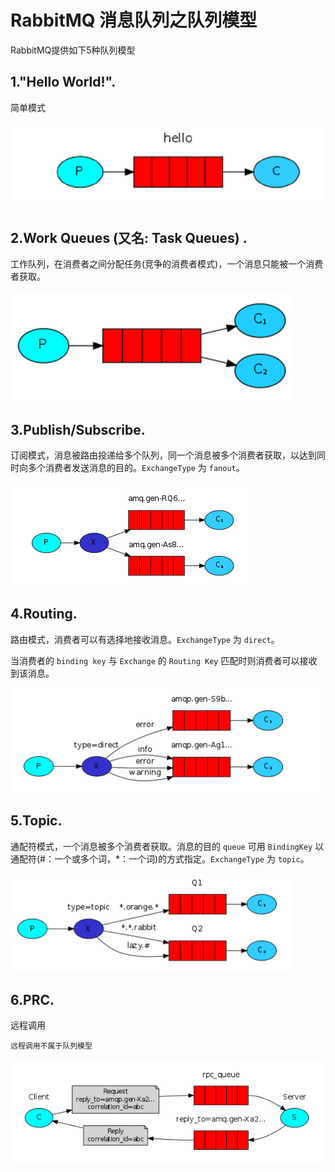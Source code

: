 # RabbitMQ 消息队列之队列模型

RabbitMQ提供如下5种队列模型

## 1."Hello World!". 

简单模式

![简单模式](../../static/mq/RabbitMq/queue_model_01.jpg)

## 2.Work Queues (又名: Task Queues) . 

工作队列，在消费者之间分配任务(竞争的消费者模式)，一个消息只能被一个消费者获取。

![Work Queues](../../static/mq/RabbitMq/queue_model_02.jpg)
          
## 3.Publish/Subscribe. 

订阅模式，消息被路由投递给多个队列，同一个消息被多个消费者获取，以达到同时向多个消费者发送消息的目的。`ExchangeType` 为 `fanout`。

![Publish/Subscribe](../../static/mq/RabbitMq/queue_model_03.jpg)

## 4.Routing. 

路由模式，消费者可以有选择地接收消息。`ExchangeType` 为 `direct`。

当消费者的 `binding key` 与 `Exchange` 的 `Routing Key` 匹配时则消费者可以接收到该消息。

![Routing](../../static/mq/RabbitMq/queue_model_04.jpg)

## 5.Topic. 

通配符模式，一个消息被多个消费者获取。消息的目的 `queue` 可用 `BindingKey` 以通配符(#：一个或多个词，*：一个词)的方式指定。`ExchangeType` 为 `topic`。


![Topic](../../static/mq/RabbitMq/queue_model_05.jpg)
  
## 6.PRC. 

远程调用

    远程调用不属于队列模型
    
![PRC](../../static/mq/RabbitMq/queue_model_06.jpg)
